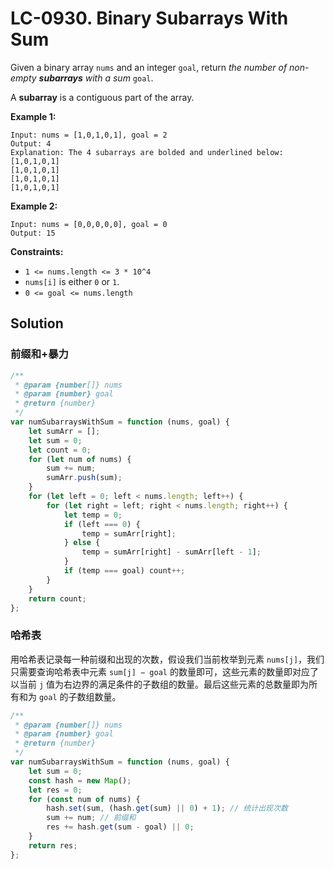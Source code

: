 # LC-0930. Binary Subarrays With Sum

Given a binary array `nums` and an integer `goal`, return _the number of non-empty **subarrays** with a sum_ `goal`.

A **subarray** is a contiguous part of the array.

**Example 1:**

```
Input: nums = [1,0,1,0,1], goal = 2
Output: 4
Explanation: The 4 subarrays are bolded and underlined below:
[1,0,1,0,1]
[1,0,1,0,1]
[1,0,1,0,1]
[1,0,1,0,1]
```

**Example 2:**

```
Input: nums = [0,0,0,0,0], goal = 0
Output: 15
```

**Constraints:**

-   `1 <= nums.length <= 3 * 10^4`
-   `nums[i]` is either `0` or `1`.
-   `0 <= goal <= nums.length`

## Solution

### 前缀和+暴力

```javascript
/**
 * @param {number[]} nums
 * @param {number} goal
 * @return {number}
 */
var numSubarraysWithSum = function (nums, goal) {
    let sumArr = [];
    let sum = 0;
    let count = 0;
    for (let num of nums) {
        sum += num;
        sumArr.push(sum);
    }
    for (let left = 0; left < nums.length; left++) {
        for (let right = left; right < nums.length; right++) {
            let temp = 0;
            if (left === 0) {
                temp = sumArr[right];
            } else {
                temp = sumArr[right] - sumArr[left - 1];
            }
            if (temp === goal) count++;
        }
    }
    return count;
};
```

### 哈希表

用哈希表记录每一种前缀和出现的次数，假设我们当前枚举到元素 `nums[j]`，我们只需要查询哈希表中元素 `sum[j] − goal` 的数量即可，这些元素的数量即对应了以当前 `j` 值为右边界的满足条件的子数组的数量。最后这些元素的总数量即为所有和为 `goal` 的子数组数量。

```javascript
/**
 * @param {number[]} nums
 * @param {number} goal
 * @return {number}
 */
var numSubarraysWithSum = function (nums, goal) {
    let sum = 0;
    const hash = new Map();
    let res = 0;
    for (const num of nums) {
        hash.set(sum, (hash.get(sum) || 0) + 1); // 统计出现次数
        sum += num; // 前缀和
        res += hash.get(sum - goal) || 0;
    }
    return res;
};
```
